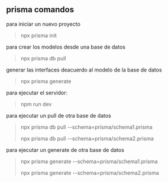 ## prisma comandos

para iniciar un nuevo proyecto
> npx prisma init 

para crear los modelos desde una base de datos
> npx prisma db pull

generar las interfaces deacuerdo al modelo de la base de datos
> npx prisma generate


para ejecutar el servidor:
> npm run dev


para ejecutar un pull de otra base de datos
> npx prisma db pull --schema=prisma/schema1.prisma
> 
> npx prisma db pull --schema=prisma/schema2.prisma



para ejecutar un generate de otra base de datos
> npx prisma generate --schema=prisma/schema1.prisma
> 
> npx prisma generate --schema=prisma/schema2.prisma






